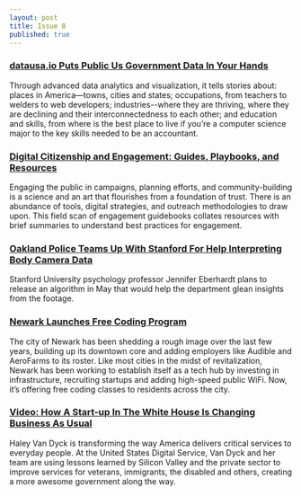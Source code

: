 ```yaml
---
layout: post
title: Issue 8
published: true
---
```



### [datausa.io Puts Public Us Government Data In Your Hands](http://datausa.io/)
Through advanced data analytics and visualization, it tells stories about: places in America—towns, cities and states; occupations, from teachers to welders to web developers; industries--where they are thriving, where they are declining and their interconnectedness to each other; and education and skills, from where is the best place to live if you’re a computer science major to the key skills needed to be an accountant.

### [Digital Citizenship and Engagement: Guides, Playbooks, and Resources](https://medium.com/engagement-lab-emerson-college/digital-citizenship-and-engagement-guides-playbooks-and-resources-1715302c17de#.pvqg6jv6n)
Engaging the public in campaigns, planning efforts, and community-building is a science and an art that flourishes from a foundation of trust. There is an abundance of tools, digital strategies, and outreach methodologies to draw upon. This field scan of engagement guidebooks collates resources with brief summaries to understand best practices for engagement. 

### [Oakland Police Teams Up With Stanford For Help Interpreting Body Camera Data](http://statescoop.com/stanford-university-interprets-film-from-oakland-body-cameras)
Stanford University psychology professor Jennifer Eberhardt plans to release an algorithm in May that would help the department glean insights from the footage.

### [Newark Launches Free Coding Program](https://nextcity.org/daily/entry/newark-launches-free-coding-program-public-housing-residents)
The city of Newark has been shedding a rough image over the last few years, building up its downtown core and adding employers like Audible and AeroFarms to its roster. Like most cities in the midst of revitalization, Newark has been working to establish itself as a tech hub by investing in infrastructure, recruiting startups and adding high-speed public WiFi. Now, it’s offering free coding classes to residents across the city.

### [Video: How A Start-up In The White House Is Changing Business As Usual](https://www.ted.com/talks/haley_van_dyck_how_a_start_up_in_the_white_house_is_changing_business_as_usual)
Haley Van Dyck is transforming the way America delivers critical services to everyday people. At the United States Digital Service, Van Dyck and her team are using lessons learned by Silicon Valley and the private sector to improve services for veterans, immigrants, the disabled and others, creating a more awesome government along the way.
